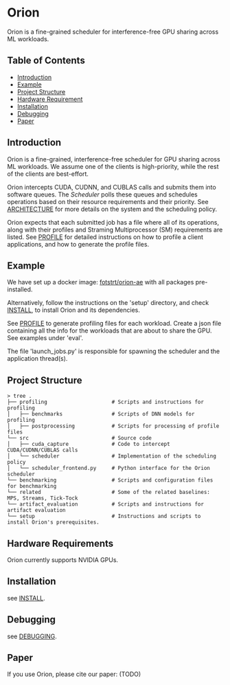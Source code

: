 # Orion

Orion is a fine-grained scheduler for interference-free GPU sharing across ML workloads.

## Table of Contents
- [Introduction](#introduction)
- [Example](#example)
- [Project Structure](#project-structure)
- [Hardware Requirement](#hardware-requirement)
- [Installation](#installation)
- [Debugging](#debugging)
- [Paper](#paper)

## Introduction

Orion is a fine-grained, interference-free scheduler for GPU sharing across ML workloads. We assume one of the clients is high-priority, while the rest of the clients are best-effort.

Orion intercepts CUDA, CUDNN, and CUBLAS calls and submits them into software queues.
The _Scheduler_ polls these queues and schedules operations based on their resource requirements and their priority. See [ARCHITECTURE](ARCHITECTURE.md) for more details on the system and the scheduling policy.

Orion expects that each submitted job has a file where all of its operations, along with their profiles and Straming Multiprocessor (SM) requirements are listed. See [PROFILE](PROFILE.md) for detailed instructions on how to profile a client applications, and how to generate the profile files.

## Example

We have set up a docker image: [fotstrt/orion-ae](https://hub.docker.com/repository/docker/fotstrt/orion-ae/general) with all packages pre-installed.

Alternatively, follow the instructions on the 'setup' directory, and check [INSTALL](INSTALL.md), to install Orion and its dependencies.

See [PROFILE](PROFILE.md) to generate profiling files for each workload.
Create a json file containing all the info for the workloads that are about to share the GPU. See examples under 'eval'.

The file 'launch_jobs.py' is responsible for spawning the scheduler and the application thread(s).

## Project Structure
```
> tree .
├── profiling                     # Scripts and instructions for profiling
│   ├── benchmarks                # Scripts of DNN models for profiling
│   ├── postprocessing            # Scripts for processing of profile files
└── src                           # Source code
│   ├── cuda_capture              # Code to intercept CUDA/CUDNN/CUBLAS calls
│   └── scheduler                 # Implementation of the scheduling policy
│   └── scheduler_frontend.py     # Python interface for the Orion scheduler
└── benchmarking                  # Scripts and configuration files for benchmarking
└── related                       # Some of the related baselines: MPS, Streams, Tick-Tock
└── artifact_evaluation           # Scripts and instructions for artifact evaluation
└── setup                         # Instructions and scripts to install Orion's prerequisites.
```

## Hardware Requirements
Orion currently supports NVIDIA GPUs.

## Installation
see [INSTALL](INSTALL.md).

## Debugging
see [DEBUGGING](DEBUGGING.md).

## Paper
If you use Orion, please cite our paper: (TODO)
